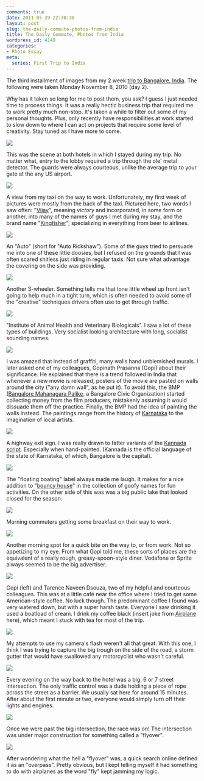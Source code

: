 ```yaml
---
comments: true
date: 2011-05-29 22:30:38
layout: post
slug: the-daily-commute-photos-from-india
title: The Daily Commute, Photos from India
wordpress_id: 4149
categories:
- Photo Essay
meta:
  series: First Trip to India
---
```


The third installment of images from my 2 week [trip to Bangalore, India](http://ryanfitzer.com/tag/first-trip-to-india/). The following were taken Monday November 8, 2010 (day 2).

Why has it taken so long for me to post them, you ask? I guess I just needed time to process things. It was a really hectic business trip that required me to work pretty much non-stop. It's taken a while to filter out some of my personal thoughts. Plus, only recently have responsibilities at work started to slow down to where I can act on projects that require some level of creativity. Stay tuned as I have more to come.

![](http://ryanfitzer.com/main/wp-content/uploads/2011/05/india-nov-8-2.jpg)

This was the scene at both hotels in which I stayed during my trip. No matter what, entry to the lobby required a trip through the ole' metal detector. The guards were always courteous, unlike the average trip to your gate at the any US airport.

![](http://ryanfitzer.com/main/wp-content/uploads/2011/05/india-nov-8-3.jpg)

A view from my taxi on the way to work. Unfortunately, my first week of pictures were mostly from the back of the taxi. Pictured here, two words I saw often: "[Vijay](http://en.wikipedia.org/wiki/Vijay)", meaning _victory_ and incorporated, in some form or another, into many of the names of guys I met during my stay, and the brand name "[Kingfisher](http://www.kingfisherworld.com/)", specializing in everything from beer to airlines.

![](http://ryanfitzer.com/main/wp-content/uploads/2011/05/india-nov-8-4.jpg)

An "Auto" (short for "Auto Rickshaw"). Some of the guys tried to persuade me into one of these little doosies, but I refused on the grounds that I was often scared shitless just riding in regular taxis. Not sure what advantage the covering on the side was providing.

![](http://ryanfitzer.com/main/wp-content/uploads/2011/05/india-nov-8-5.jpg)

Another 3-wheeler. Something tells me that lone little wheel up front isn't going to help much in a tight turn, which is often needed to avoid some of the "creative" techniques drivers often use to get through traffic.

![](http://ryanfitzer.com/main/wp-content/uploads/2011/05/india-nov-8-6.jpg)

"Institute of Animal Health and Veterinary Biologicals". I saw a lot of these types of buildings. Very socialist looking architecture with long, socialist sounding names.

![](http://ryanfitzer.com/main/wp-content/uploads/2011/05/india-nov-8-7.jpg)

I was amazed that instead of graffiti, many walls hand unblemished murals. I later asked one of my colleagues, Gopinath Prasanna (Gopi) about their significance. He explained that there is a trend followed in India that whenever a new movie is released, posters of the movie are pasted on walls around the city ("any damn wall", as he put it). To avoid this, the BMP ([Bangalore Mahanagara Palike](http://en.wikipedia.org/wiki/Bruhat_Bengaluru_Mahanagara_Palike), a Bangalore Civic Organization) started collecting money from the film producers, mistakenly assuming it would dissuade them off the practice. Finally, the BMP had the idea of painting the walls instead. The paintings range from the history of [Karnataka](http://en.wikipedia.org/wiki/Karnataka) to the imagination of local artists.

![](http://ryanfitzer.com/main/wp-content/uploads/2011/05/india-nov-8-8.jpg)

A highway exit sign. I was really drawn to fatter variants of the [Kannada script](http://en.wikipedia.org/wiki/Kannada_script). Especially when hand-painted. (Kannada is the official language of the state of Karnataka, of which, Bangalore is the capital).

![](http://ryanfitzer.com/main/wp-content/uploads/2011/05/india-nov-8-9.jpg)

The "floating boating" label always made me laugh. It makes for a nice addition to "[bouncy house](http://en.wikipedia.org/wiki/Inflatable#Inflatables_for_entertainment)" in the collection of goofy names for fun activities. On the other side of this was was a big public lake that looked closed for the season.

![](http://ryanfitzer.com/main/wp-content/uploads/2011/05/india-nov-8-10.jpg)

Morning commuters getting some breakfast on their way to work.

![](http://ryanfitzer.com/main/wp-content/uploads/2011/05/india-nov-8-11.jpg)

Another morning spot for a quick bite on the way to, or from work. Not so appetizing to my eye. From what Gopi told me, these sorts of places are the equivalent of a really rough, greasy-spoon-style diner. Vodafone or Sprite always seemed to be the big advertiser.

![](http://ryanfitzer.com/main/wp-content/uploads/2011/05/india-nov-8-12.jpg)

Gopi (left) and Tarence Naveen Dsouza, two of my helpful and courteous colleagues. This was at a little café near the office where I tried to get some American-style coffee. No luck though. The predominant coffee I found was very watered down, but with a super harsh taste. Everyone I saw drinking it used a boatload of cream. I drink my coffee black (insert joke from [Airplane](http://www.youtube.com/watch?v=Hlb2PtB6JGo) here), which meant I stuck with tea for most of the trip.

![](http://ryanfitzer.com/main/wp-content/uploads/2011/05/india-nov-8-13.jpg)

My attempts to use my camera's flash weren't all that great. With this one, I think I was trying to capture the big trough on the side of the road, a storm gutter that would have swallowed any motorcyclist who wasn't careful.

![](http://ryanfitzer.com/main/wp-content/uploads/2011/05/india-nov-8-14.jpg)

Every evening on the way back to the hotel was a big, 6 or 7 street intersection. The only traffic control was a dude holding a piece of rope across the street as a barrier. We usually sat here for around 15 minutes. After about the first minute or two, everyone would simply turn off their lights and engines.

![](http://ryanfitzer.com/main/wp-content/uploads/2011/05/india-nov-8-15.jpg)

Once we were past the big intersection, the race was on! The intersection was under major construction for something called a "flyover".

![](http://ryanfitzer.com/main/wp-content/uploads/2011/05/india-nov-8-16.jpg)

After wondering what the hell a "flyover" was, a quick search online defined it as an "overpass". Pretty obvious, but I kept telling myself it had something to do with airplanes as the word "fly" kept jamming my logic.
